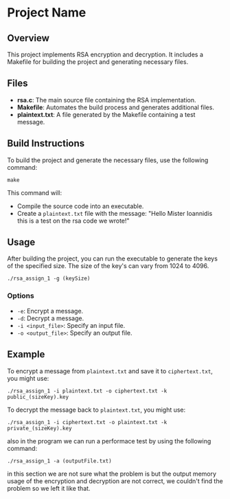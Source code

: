 # Project Name

## Overview
This project implements RSA encryption and decryption. It includes a Makefile for building the project and generating necessary files.

## Files
- **rsa.c**: The main source file containing the RSA implementation.
- **Makefile**: Automates the build process and generates additional files.
- **plaintext.txt**: A file generated by the Makefile containing a test message.

## Build Instructions
To build the project and generate the necessary files, use the following command: 
``` 
make
```
This command will:
- Compile the source code into an executable.
- Create a `plaintext.txt` file with the message: "Hello Mister Ioannidis this is a test on the rsa code we wrote!"


## Usage
After building the project, you can run the executable to generate the keys of the specified size. The size of the key's can vary from 1024 to 4096.

```
./rsa_assign_1 -g (keySize)
``` 

### Options
- `-e`: Encrypt a message.
- `-d`: Decrypt a message.
- `-i <input_file>`: Specify an input file.
- `-o <output_file>`: Specify an output file.

## Example
To encrypt a message from `plaintext.txt` and save it to `ciphertext.txt`, you might use:
```
./rsa_assign_1 -i plaintext.txt -o ciphertext.txt -k public_(sizeKey).key
```     

To decrypt the message back to `plaintext.txt`, you might use:
```
./rsa_assign_1 -i ciphertext.txt -o plaintext.txt -k private_(sizeKey).key
``` 
also in the program we can run a performace test by using the following command:
```
./rsa_assign_1 -a (outputFile.txt)
```     
in this section we are not sure what the problem is but the output memory usage of the encryption and decryption are not correct,
we couldn't find the problem so we left it like that. 